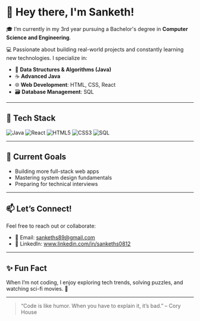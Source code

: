 # 👋 Hey there, I'm Sanketh!

🎓 I’m currently in my 3rd year pursuing a Bachelor's degree in **Computer Science and Engineering**.

💻 Passionate about building real-world projects and constantly learning new technologies. I specialize in:
- 🧠 **Data Structures & Algorithms (Java)**
- ☕ **Advanced Java**
- 🌐 **Web Development**: HTML, CSS, React
- 🗃️ **Database Management**: SQL

---

## 🚀 Tech Stack
![Java](https://img.shields.io/badge/Java-ED8B00?style=for-the-badge&logo=java&logoColor=white)
![React](https://img.shields.io/badge/React-20232A?style=for-the-badge&logo=react&logoColor=61DAFB)
![HTML5](https://img.shields.io/badge/HTML5-E34F26?style=for-the-badge&logo=html5&logoColor=white)
![CSS3](https://img.shields.io/badge/CSS3-1572B6?style=for-the-badge&logo=css3&logoColor=white)
![SQL](https://img.shields.io/badge/SQL-4479A1?style=for-the-badge&logo=mysql&logoColor=white)

---

## 📌 Current Goals
- Building more full-stack web apps
- Mastering system design fundamentals
- Preparing for technical interviews

---

## 📫 Let’s Connect!
Feel free to reach out or collaborate:

- 📧 Email: sankeths89@gmail.com
- 💼 LinkedIn: www.linkedin.com/in/sankeths0812

---

## ✨ Fun Fact
When I’m not coding, I enjoy exploring tech trends, solving puzzles, and watching sci-fi movies. 🚀

---

> “Code is like humor. When you have to explain it, it’s bad.” – Cory House
